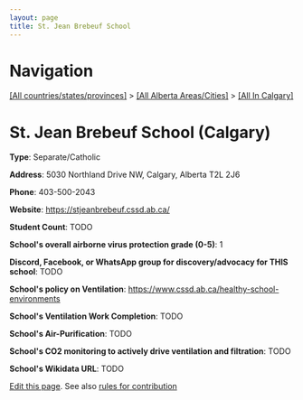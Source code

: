 ```yaml
---
layout: page
title: St. Jean Brebeuf School
---
```

# Navigation

[[All countries/states/provinces]](../../..) > [[All Alberta Areas/Cities]](../..) > [[All In Calgary]](..)

# St. Jean Brebeuf School (Calgary)

**Type**: Separate/Catholic

**Address**: 5030 Northland Drive NW, Calgary, Alberta T2L 2J6

**Phone**: 403-500-2043

**Website**: <https://stjeanbrebeuf.cssd.ab.ca/>

**Student Count**: TODO

**School's overall airborne virus protection grade (0-5)**: 1

**Discord, Facebook, or WhatsApp group for discovery/advocacy for THIS school**: TODO

**School's policy on Ventilation**: <https://www.cssd.ab.ca/healthy-school-environments>

**School's Ventilation Work Completion**: TODO

**School's Air-Purification**: TODO

**School's CO2 monitoring to actively drive ventilation and filtration**: TODO

**School's Wikidata URL**: TODO


[Edit this page](https://github.com/ventilate-schools/AB/edit/main/./Calgary/St._Jean_Brebeuf_School.md). See also [rules for contribution](../../../contribution-rules/)